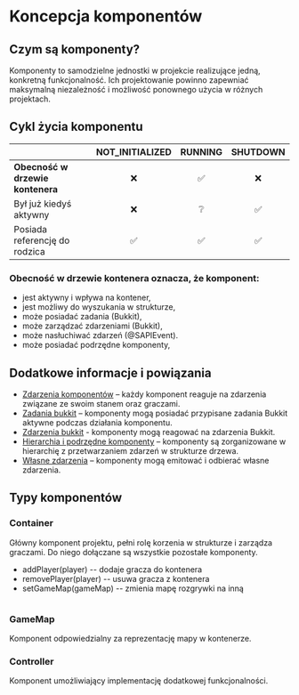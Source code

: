 # Koncepcja komponentów

## Czym są komponenty?
Komponenty to samodzielne jednostki w projekcie realizujące jedną, konkretną funkcjonalność. Ich projektowanie powinno zapewniać maksymalną niezależność i możliwość ponownego użycia w różnych projektach.

## Cykl życia komponentu

|                                  | NOT_INITIALIZED | RUNNING | SHUTDOWN |
|:---------------------------------|:---------------:|:-------:|:--------:|
| **Obecność w drzewie kontenera** | ❌              | ✅      | ❌       |
| Był już kiedyś aktywny           | ❌              | ❔      | ✅       |
| Posiada referencję do rodzica    | ✅              | ✅      | ✅       |

### Obecność w drzewie kontenera oznacza, że komponent:
- jest aktywny i wpływa na kontener,
- jest możliwy do wyszukania w strukturze,
- może posiadać zadania (Bukkit),
- może zarządzać zdarzeniami (Bukkit),
- może nasłuchiwać zdarzeń (@SAPIEvent).
- może posiadać podrzędne komponenty,

## Dodatkowe informacje i powiązania

- [Zdarzenia komponentów](/pl/learn/internal-events.md) – każdy komponent reaguje na zdarzenia związane ze swoim stanem oraz graczami.
- [Zadania bukkit](/pl/learn/tasks.md) – komponenty mogą posiadać przypisane zadania Bukkit aktywne podczas działania komponentu.
- [Zdarzenia bukkit](/pl/learn/listeners.md) - komponenty mogą reagować na zdarzenia Bukkit.
- [Hierarchia i podrzędne komponenty](/pl/learn/nested-trees.md) – komponenty są zorganizowane w hierarchię z przetwarzaniem zdarzeń w strukturze drzewa.
- [Własne zdarzenia](/pl/learn/custom-events.md) – komponenty mogą emitować i odbierać własne zdarzenia.


## Typy komponentów

### Container
Główny komponent projektu, pełni rolę korzenia w strukturze i zarządza graczami. Do niego dołączane są wszystkie pozostałe komponenty.

- addPlayer(player) -- dodaje gracza do kontenera
- removePlayer(player) -- usuwa gracza z kontenera
- setGameMap(gameMap) -- zmienia mapę rozgrywki na inną

```java

```

### GameMap
Komponent odpowiedzialny za reprezentację mapy w kontenerze.


### Controller
Komponent umożliwiający implementację dodatkowej funkcjonalności.
